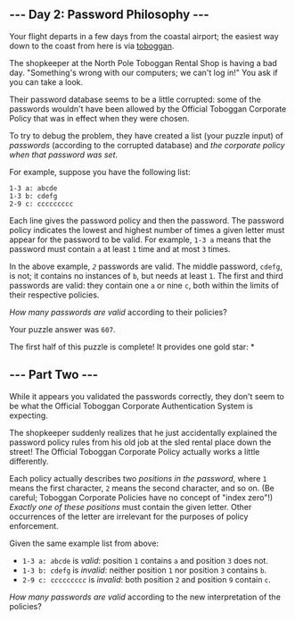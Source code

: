 <article class="day-desc"><h2>--- Day 2: Password Philosophy ---</h2><p>Your flight departs in a few days from the coastal airport; the easiest way down to the coast from here is via <a href="https://en.wikipedia.org/wiki/Toboggan" target="_blank">toboggan</a>.</p>
<p>The shopkeeper at the North Pole Toboggan Rental Shop is having a bad day. "Something's wrong with our computers; we can't log in!" You ask if you can take a look.</p>
<p>Their password database seems to be a little corrupted: some of the passwords wouldn't have been allowed by the <span title="To ensure your safety, your password must be the following string...">Official Toboggan Corporate Policy</span> that was in effect when they were chosen.</p>
<p>To try to debug the problem, they have created a list (your puzzle input) of <em>passwords</em> (according to the corrupted database) and <em>the corporate policy when that password was set</em>.</p>
<p>For example, suppose you have the following list:</p>
<pre><code>1-3 a: abcde
1-3 b: cdefg
2-9 c: ccccccccc
</code></pre>
<p>Each line gives the password policy and then the password. The password policy indicates the lowest and highest number of times a given letter must appear for the password to be valid. For example, <code>1-3 a</code> means that the password must contain <code>a</code> at least <code>1</code> time and at most <code>3</code> times.</p>
<p>In the above example, <code><em>2</em></code> passwords are valid. The middle password, <code>cdefg</code>, is not; it contains no instances of <code>b</code>, but needs at least <code>1</code>. The first and third passwords are valid: they contain one <code>a</code> or nine <code>c</code>, both within the limits of their respective policies.</p>
<p><em>How many passwords are valid</em> according to their policies?</p>
</article>
<p>Your puzzle answer was <code>607</code>.</p><p class="day-success">The first half of this puzzle is complete! It provides one gold star: *</p>
<article class="day-desc"><h2 id="part2">--- Part Two ---</h2><p>While it appears you validated the passwords correctly, they don't seem to be what the Official Toboggan Corporate Authentication System is expecting.</p>
<p>The shopkeeper suddenly realizes that he just accidentally explained the password policy rules from his old job at the sled rental place down the street! The Official Toboggan Corporate Policy actually works a little differently.</p>
<p>Each policy actually describes two <em>positions in the password</em>, where <code>1</code> means the first character, <code>2</code> means the second character, and so on. (Be careful; Toboggan Corporate Policies have no concept of "index zero"!) <em>Exactly one of these positions</em> must contain the given letter. Other occurrences of the letter are irrelevant for the purposes of policy enforcement.</p>
<p>Given the same example list from above:</p>
<ul>
<li><code>1-3 a: <em>a</em>b<em>c</em>de</code> is <em>valid</em>: position <code>1</code> contains <code>a</code> and position <code>3</code> does not.</li>
<li><code>1-3 b: <em>c</em>d<em>e</em>fg</code> is <em>invalid</em>: neither position <code>1</code> nor position <code>3</code> contains <code>b</code>.</li>
<li><code>2-9 c: c<em>c</em>cccccc<em>c</em></code> is <em>invalid</em>: both position <code>2</code> and position <code>9</code> contain <code>c</code>.</li>
</ul>
<p><em>How many passwords are valid</em> according to the new interpretation of the policies?</em></p>
</article>
